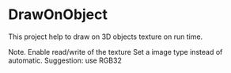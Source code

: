 # DrawOnObject
This project help to draw on 3D objects texture on run time.

Note.
Enable read/write of the texture
Set a image type instead of automatic.
Suggestion: use RGB32
